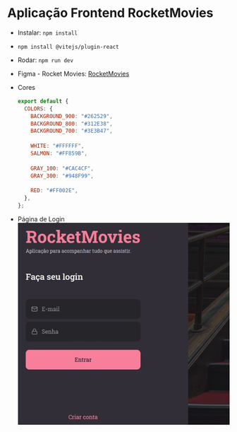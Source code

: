 # Aplicação Frontend RocketMovies

- Instalar: `npm install`
- `npm install @vitejs/plugin-react`
- Rodar: `npm run dev`

- Figma - Rocket Movies: [RocketMovies](https://www.figma.com/file/Y7ugIg348l0w3DvU9MNTbv/RocketMovies?node-id=0%3A1)

- Cores

  ```js
  export default {
    COLORS: {
      BACKGROUND_900: "#262529",
      BACKGROUND_800: "#312E38",
      BACKGROUND_700: "#3E3B47",

      WHITE: "#FFFFFF",
      SALMON: "#FF859B",

      GRAY_100: "#CAC4CF",
      GRAY_300: "#948F99",

      RED: "#FF002E",
    },
  };
  ```

- Página de Login
  <img src="./img/movie01.jpg">
